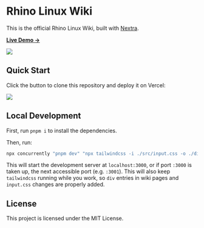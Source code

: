 # Rhino Linux Wiki

This is the official Rhino Linux Wiki, built with [Nextra](https://nextra.site).

[**Live Demo →**](https://rhino-linux-wiki.vercel.app)

[![](https://github.com/user-attachments/assets/ae8f5395-34df-4352-84f0-0dea02dfd0ad)](https://rhino-linux-wiki.vercel.app)

## Quick Start

Click the button to clone this repository and deploy it on Vercel:

[![](https://vercel.com/button)](https://vercel.com/new/clone?s=https%3A%2F%2Fgithub.com%2Fshuding%2Fnextra-docs-template&showOptionalTeamCreation=false)

## Local Development

First, run `pnpm i` to install the dependencies.

Then, run:
```bash
npx concurrently "pnpm dev" "npx tailwindcss -i ./src/input.css -o ./dist/output.css --watch"
```
This will start the development server at `localhost:3000`, or if port `:3000` is taken up, the next accessible port (e.g. `:3001`).
This will also keep `tailwindcss` running while you work, so `div` entries in wiki pages and `input.css` changes are properly added.

## License

This project is licensed under the MIT License.
